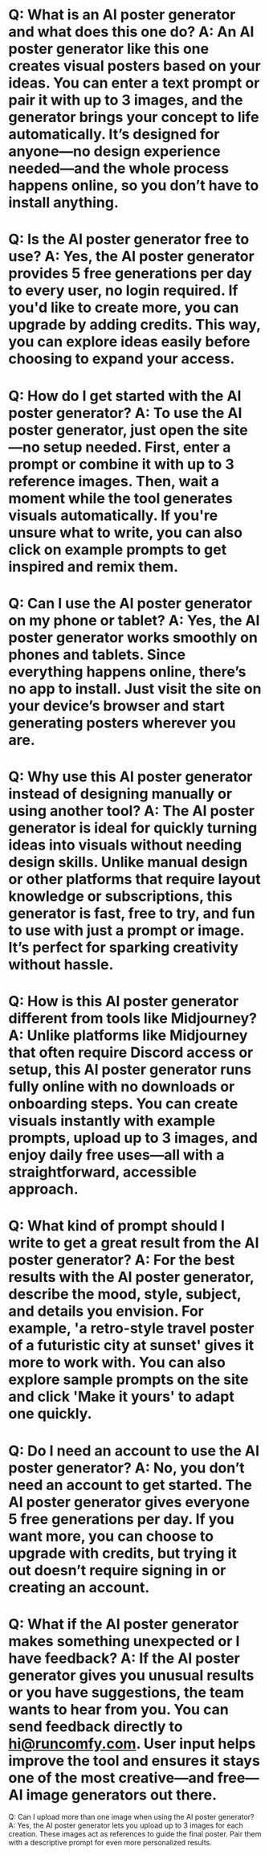 Q:
What is an AI poster generator and what does this one do?
A:
An AI poster generator like this one creates visual posters based on your ideas. You can enter a text prompt or pair it with up to 3 images, and the generator brings your concept to life automatically. It’s designed for anyone—no design experience needed—and the whole process happens online, so you don’t have to install anything.
===
Q:
Is the AI poster generator free to use?
A:
Yes, the AI poster generator provides 5 free generations per day to every user, no login required. If you'd like to create more, you can upgrade by adding credits. This way, you can explore ideas easily before choosing to expand your access.
===
Q:
How do I get started with the AI poster generator?
A:
To use the AI poster generator, just open the site—no setup needed. First, enter a prompt or combine it with up to 3 reference images. Then, wait a moment while the tool generates visuals automatically. If you're unsure what to write, you can also click on example prompts to get inspired and remix them.
===
Q:
Can I use the AI poster generator on my phone or tablet?
A:
Yes, the AI poster generator works smoothly on phones and tablets. Since everything happens online, there’s no app to install. Just visit the site on your device’s browser and start generating posters wherever you are.
===
Q:
Why use this AI poster generator instead of designing manually or using another tool?
A:
The AI poster generator is ideal for quickly turning ideas into visuals without needing design skills. Unlike manual design or other platforms that require layout knowledge or subscriptions, this generator is fast, free to try, and fun to use with just a prompt or image. It’s perfect for sparking creativity without hassle.
===
Q:
How is this AI poster generator different from tools like Midjourney?
A:
Unlike platforms like Midjourney that often require Discord access or setup, this AI poster generator runs fully online with no downloads or onboarding steps. You can create visuals instantly with example prompts, upload up to 3 images, and enjoy daily free uses—all with a straightforward, accessible approach.
===
Q:
What kind of prompt should I write to get a great result from the AI poster generator?
A:
For the best results with the AI poster generator, describe the mood, style, subject, and details you envision. For example, 'a retro-style travel poster of a futuristic city at sunset' gives it more to work with. You can also explore sample prompts on the site and click 'Make it yours' to adapt one quickly.
===
Q:
Do I need an account to use the AI poster generator?
A:
No, you don’t need an account to get started. The AI poster generator gives everyone 5 free generations per day. If you want more, you can choose to upgrade with credits, but trying it out doesn’t require signing in or creating an account.
===
Q:
What if the AI poster generator makes something unexpected or I have feedback?
A:
If the AI poster generator gives you unusual results or you have suggestions, the team wants to hear from you. You can send feedback directly to hi@runcomfy.com. User input helps improve the tool and ensures it stays one of the most creative—and free—AI image generators out there.
===
Q:
Can I upload more than one image when using the AI poster generator?
A:
Yes, the AI poster generator lets you upload up to 3 images for each creation. These images act as references to guide the final poster. Pair them with a descriptive prompt for even more personalized results.
